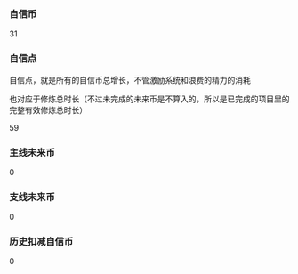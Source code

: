 ### 自信币
31

### 自信点
自信点，就是所有的自信币总增长，不管激励系统和浪费的精力的消耗

也对应于修炼总时长（不过未完成的未来币是不算入的，所以是已完成的项目里的完整有效修炼总时长）

59

### 主线未来币
0

### 支线未来币
0

### 历史扣减自信币
0
